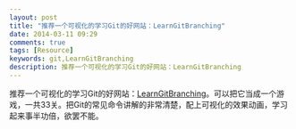 ```yaml
---
layout: post
title: "推荐一个可视化的学习Git的好网站：LearnGitBranching"
date: 2014-03-11 09:29
comments: true
tags: [Resource]
keywords: git,LearnGitBranching
description: 推荐一个可视化的学习Git的好网站：LearnGitBranching
---
```


推荐一个可视化的学习Git的好网站：[LearnGitBranching](http://pcottle.github.io/learnGitBranching/)。可以把它当成一个游戏，一共33关。把Git的常见命令讲解的非常清楚，配上可视化的效果动画，学习起来事半功倍，欲罢不能。